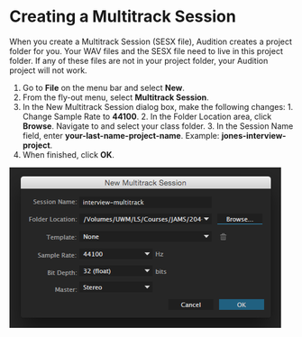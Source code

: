 # Creating a Multitrack Session

When you create a Multitrack Session \(SESX file\), Audition creates a project folder for you. Your WAV files and the SESX file need to live in this project folder. If any of these files are not in your project folder, your Audition project will not work.

1. Go to **File** on the menu bar and select **New**.
2. From the fly-out menu, select **Multitrack Session**.
3. In the New Multitrack Session dialog box, make the following changes: 1. Change Sample Rate to **44100**. 2. In the Folder Location area, click **Browse**. Navigate to and select your class folder. 3. In the Session Name field, enter **your-last-name-project-name**. Example: **jones-interview-project**.
4. When finished, click **OK**.

![Creating a Multitrack Session.](../.gitbook/assets/creating-multitrack-session.png)

